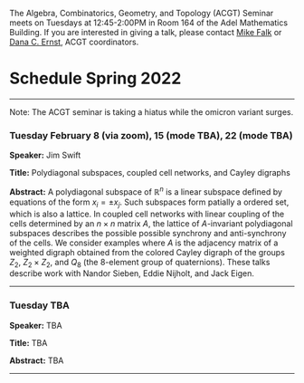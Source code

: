 The Algebra, Combinatorics, Geometry, and Topology (ACGT) Seminar meets on Tuesdays at 12:45-2:00PM in Room 164 of the Adel Mathematics Building. If you are interested in giving a talk, please contact [Mike Falk](mailto:Michael.Falk@nau.edu) or [Dana C. Ernst](http://danaernst.com), ACGT coordinators.

# Schedule Spring 2022 #

<hr>

Note:  The ACGT seminar is taking a hiatus while the omicron variant surges.

### Tuesday February 8 (via zoom), 15 (mode TBA), 22 (mode TBA)

**Speaker:** Jim Swift

**Title:** Polydiagonal subspaces, coupled cell networks, and Cayley digraphs

**Abstract:** A polydiagonal subspace of $\mathbb R^n$ is a linear subspace defined by equations of the form $x_i = \pm x_j$.
Such subspaces form patially a ordered set, which is also a lattice.  In coupled cell networks with linear coupling of the cells determined by an $n \times n$ matrix $A$,
the lattice of $A$-invariant polydiagonal subspaces describes the possible possible synchrony and anti-synchrony of the cells.
We consider examples where $A$ is the adjacency matrix of a weighted digraph obtained from the colored Cayley digraph of the groups $Z_2$, $Z_2 \times Z_2$, and $Q_8$ (the 8-element group of quaternions).  These talks describe work with Nandor Sieben, Eddie Nijholt, and Jack Eigen.
<hr>

### Tuesday TBA

**Speaker:** TBA

**Title:** TBA

**Abstract:** TBA

<hr>
